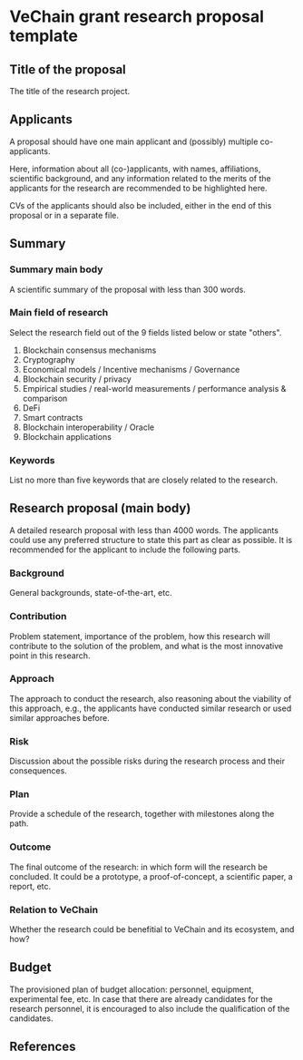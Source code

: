 # VeChain grant research proposal template

## Title of the proposal

The title of the research project.

## Applicants

A proposal should have one main applicant and (possibly) multiple co-applicants.

Here, information about all (co-)applicants, with names, affiliations, scientific background, and any information related to the merits of the applicants for the research are recommended to be highlighted here.

CVs of the applicants should also be included, either in the end of this proposal or in a separate file.

## Summary

### Summary main body

A scientific summary of the proposal with less than 300 words.

### Main field of research

Select the research field out of the 9 fields listed below or state &quot;others&quot;.

1. Blockchain consensus mechanisms
2. Cryptography
3. Economical models / Incentive mechanisms / Governance
4. Blockchain security / privacy
5. Empirical studies / real-world measurements / performance analysis &amp; comparison
6. DeFi
7. Smart contracts
8. Blockchain interoperability / Oracle
9. Blockchain applications

### Keywords

List no more than five keywords that are closely related to the research.

## Research proposal (main body)

A detailed research proposal with less than 4000 words. The applicants could use any preferred structure to state this part as clear as possible. It is recommended for the applicant to include the following parts.

### Background

General backgrounds, state-of-the-art, etc.

### Contribution

Problem statement, importance of the problem, how this research will contribute to the solution of the problem, and what is the most innovative point in this research.

### Approach

The approach to conduct the research, also reasoning about the viability of this approach, e.g., the applicants have conducted similar research or used similar approaches before.

### Risk

Discussion about the possible risks during the research process and their consequences.

### Plan

Provide a schedule of the research, together with milestones along the path.

### Outcome

The final outcome of the research: in which form will the research be concluded. It could be a prototype, a proof-of-concept, a scientific paper, a report, etc.

### Relation to VeChain

Whether the research could be benefitial to VeChain and its ecosystem, and how?

## Budget

The provisioned plan of budget allocation: personnel, equipment, experimental fee, etc. In case that there are already candidates for the research personnel, it is encouraged to also include the qualification of the candidates.

## References
